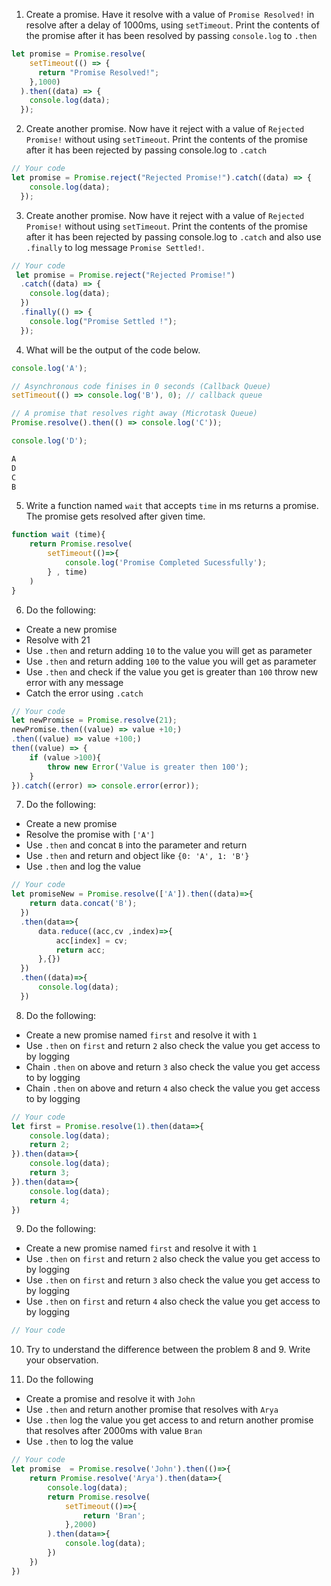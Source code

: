 1. Create a promise. Have it resolve with a value of `Promise Resolved!` in resolve after a delay of 1000ms, using `setTimeout`. Print the contents of the promise after it has been resolved by passing `console.log` to `.then`

```js
let promise = Promise.resolve(
    setTimeout(() => {
      return "Promise Resolved!";
    },1000)
  ).then((data) => {
    console.log(data);
  });
```

2. Create another promise. Now have it reject with a value of `Rejected Promise!` without using `setTimeout`. Print the contents of the promise after it has been rejected by passing console.log to `.catch`

```js
// Your code
let promise = Promise.reject("Rejected Promise!").catch((data) => {
    console.log(data);
  });
```

3. Create another promise. Now have it reject with a value of `Rejected Promise!` without using `setTimeout`. Print the contents of the promise after it has been rejected by passing console.log to `.catch` and also use `.finally` to log message `Promise Settled!`.

```js
// Your code
 let promise = Promise.reject("Rejected Promise!")
  .catch((data) => {
    console.log(data);
  })
  .finally(() => {
    console.log("Promise Settled !");
  });
```

4. What will be the output of the code below.

```js
console.log('A');

// Asynchronous code finises in 0 seconds (Callback Queue)
setTimeout(() => console.log('B'), 0); // callback queue

// A promise that resolves right away (Microtask Queue)
Promise.resolve().then(() => console.log('C'));

console.log('D');

A
D
C
B
```

5. Write a function named `wait` that accepts `time` in ms returns a promise. The promise gets resolved after given time.

```js
function wait (time){
    return Promise.resolve(
        setTimeout(()=>{
            console.log('Promise Completed Sucessfully');
        } , time)
    )
}
```

6. Do the following:

- Create a new promise
- Resolve with 21
- Use `.then` and return adding `10` to the value you will get as parameter
- Use `.then` and return adding `100` to the value you will get as parameter
- Use `.then` and check if the value you get is greater than `100` throw new error with any message
- Catch the error using `.catch`

```js
// Your code
let newPromise = Promise.resolve(21);
newPromise.then((value) => value +10;)
.then((value) => value +100;)
then((value) => {
    if (value >100){
        throw new Error('Value is greater then 100');
    }
}).catch((error) => console.error(error));
```

7. Do the following:

- Create a new promise
- Resolve the promise with `['A']`
- Use `.then` and concat `B` into the parameter and return
- Use `.then` and return and object like `{0: 'A', 1: 'B'}`
- Use `.then` and log the value

```js
// Your code
let promiseNew = Promise.resolve(['A']).then((data)=>{
    return data.concat('B');
  })
  .then(data=>{
      data.reduce((acc,cv ,index)=>{
          acc[index] = cv;
          return acc;
      },{})
  })
  .then((data)=>{
      console.log(data);
  })

```

8. Do the following:

- Create a new promise named `first` and resolve it with `1`
- Use `.then` on `first` and return `2` also check the value you get access to by logging
- Chain `.then` on above and return `3` also check the value you get access to by logging
- Chain `.then` on above and return `4` also check the value you get access to by logging

```js
// Your code
let first = Promise.resolve(1).then(data=>{
    console.log(data);
    return 2;
}).then(data=>{
    console.log(data);
    return 3;
}).then(data=>{
    console.log(data);
    return 4;
})

```

9. Do the following:

- Create a new promise named `first` and resolve it with `1`
- Use `.then` on `first` and return `2` also check the value you get access to by logging
- Use `.then` on `first` and return `3` also check the value you get access to by logging
- Use `.then` on `first` and return `4` also check the value you get access to by logging

```js
// Your code
```

10. Try to understand the difference between the problem 8 and 9. Write your observation.

11. Do the following

- Create a promise and resolve it with `John`
- Use `.then` and return another promise that resolves with `Arya`
- Use `.then` log the value you get access to and return another promise that resolves after 2000ms with value `Bran`
- Use `.then` to log the value

```js
// Your code
let promise  = Promise.resolve('John').then(()=>{
    return Promise.resolve('Arya').then(data=>{
        console.log(data);
        return Promise.resolve(
            setTimeout(()=>{
                return 'Bran';
            },2000)
        ).then(data=>{
            console.log(data);
        })
    })
})
```
